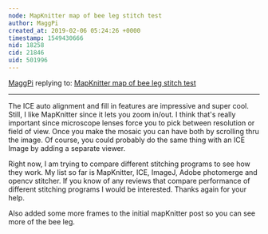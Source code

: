 ```yaml
---
node: MapKnitter map of bee leg stitch test
author: MaggPi
created_at: 2019-02-06 05:24:26 +0000
timestamp: 1549430666
nid: 18258
cid: 21846
uid: 501996
---
```




[MaggPi](../profile/MaggPi) replying to: [MapKnitter map of bee leg stitch test](../notes/MaggPi/02-05-2019/mapknitter-map-of-bee-leg-stitch-test)

----
The ICE auto alignment and  fill in features are impressive and super cool.  Still, I like MapKnitter since it lets you zoom in/out.  I think that's really important since  microscope lenses force you to pick between resolution or field of view.   Once you make the mosaic you  can have both by scrolling thru the image.   Of course, you could probably do the same thing with an ICE Image by adding a separate viewer.

Right now, I am trying to compare different stitching programs to see how they work.  My list so far is MapKnitter, ICE, ImageJ, Adobe photomerge and  opencv stitcher.    If you know of any  reviews that compare performance  of different stitching programs I would be interested.  Thanks again for your help.    


Also added some more frames to the initial mapKnitter post so  you can see more of the bee  leg.   